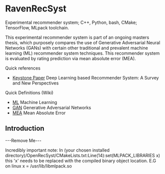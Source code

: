 # RavenRecSyst
Experimental recommender system; C++, Python, bash, CMake; TensorFlow, MLpack toolchain.

This experimental recommender system is part of an ongoing masters thesis, which purposely compares the use of 
Generative Adversarial Neural Networks (GANs) with certain other traditional and prevalent machine learning (ML) 
recommender system techniques. This recommender system is evaluated by rating prediction via mean absolute
error (MEA).

Quick references
* [Keystone Paper](https://arxiv.org/pdf/1707.07435.pdf) 
Deep Learning based Recommender System: A Survey and New Perspectives

Quick Definitions (Wiki)
* [ML](https://en.wikipedia.org/wiki/Machine_learning) Machine Learning
* [GAN](https://en.wikipedia.org/wiki/Generative_adversarial_network) Generative Adversarial Networks
* [MEA](https://en.wikipedia.org/wiki/Mean_absolute_error) Mean Absolute Error

## Introduction


---Remove Me---

Incredibly important note:
    In (your chosen installed directory)/OpenRecSyst/CMakeLists.txt:Line(14):set(MLPACK_LIBRARIES x)
    this 'x' needs to be replaced with the compiled binary object location. E.G on linux
    x = /usr/lib/libmlpack.so
